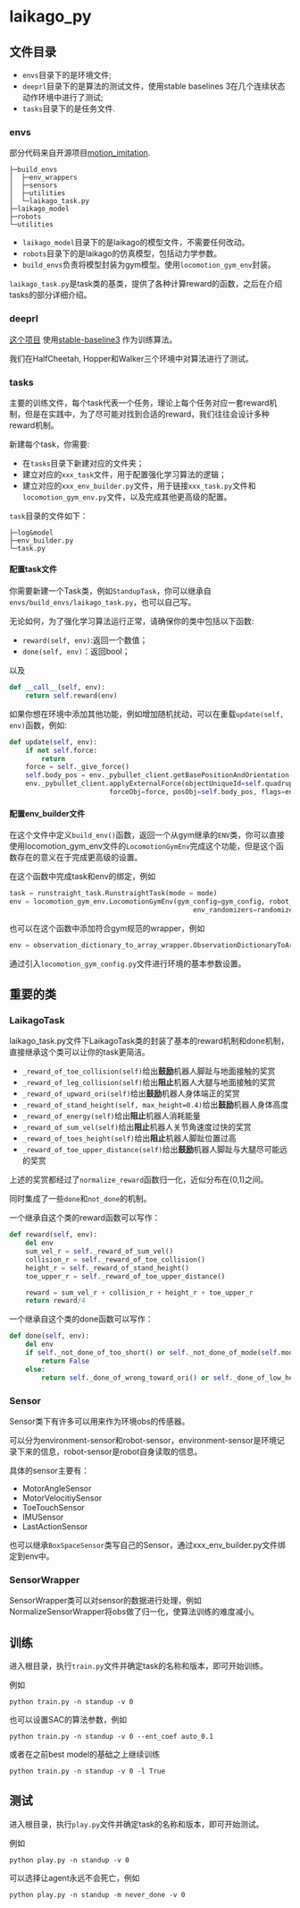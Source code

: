 # laikago_py

## 文件目录

- `envs`目录下的是环境文件;
- `deeprl`目录下的是算法的测试文件，使用stable baselines 3在几个连续状态动作环境中进行了测试;
- `tasks`目录下的是任务文件.

### envs

部分代码来自开源项目[motion_imitation](https://github.com/google-research/motion_imitation).

```
├─build_envs
│  ├─env_wrappers
│  ├─sensors
│  ├─utilities
│  └─laikago_task.py
├─laikago_model
├─robots
└─utilities
```

- `laikago_model`目录下的是laikago的模型文件，不需要任何改动。
- `robots`目录下的是laikago的仿真模型，包括动力学参数。
- `build_envs`负责将模型封装为gym模型。使用`locomotion_gym_env`封装。

`laikago_task.py`是task类的基类，提供了各种计算reward的函数，之后在介绍tasks的部分详细介绍。

### deeprl

[这个项目](https://github.com/FrankTianTT/laikago_py) 使用[stable-baseline3](https://github.com/DLR-RM/stable-baselines3) 作为训练算法。

我们在HalfCheetah, Hopper和Walker三个环境中对算法进行了测试。

### tasks

主要的训练文件，每个task代表一个任务，理论上每个任务对应一套reward机制，但是在实践中，为了尽可能对找到合适的reward，我们往往会设计多种reward机制。


新建每个task，你需要:

- 在`tasks`目录下新建对应的文件夹；
- 建立对应的`xxx_task`文件，用于配置强化学习算法的逻辑；
- 建立对应的`xxx_env_builder.py`文件，用于链接`xxx_task.py`文件和`locomotion_gym_env.py`文件，以及完成其他更高级的配置。

`task`目录的文件如下：

```
├─log&model
├─env_builder.py
└─task.py

```
#### 配置task文件


你需要新建一个Task类，例如`StandupTask`，你可以继承自`envs/build_envs/laikago_task.py`，也可以自己写。

无论如何，为了强化学习算法运行正常，请确保你的类中包括以下函数:

- `reward(self, env)`:返回一个数值；
- `done(self, env)`：返回bool；

以及
```python
def __call__(self, env):
    return self.reward(env)
```

如果你想在环境中添加其他功能，例如增加随机扰动，可以在重载`update(self, env)`函数，例如:

```python
def update(self, env):
    if not self.force:
        return
    force = self._give_force()
    self.body_pos = env._pybullet_client.getBasePositionAndOrientation(self.quadruped)[0]
    env._pybullet_client.applyExternalForce(objectUniqueId=self.quadruped, linkIndex=-1,
                         forceObj=force, posObj=self.body_pos, flags=env._pybullet_client.WORLD_FRAME)
```

#### 配置env_builder文件


在这个文件中定义`build_env()`函数，返回一个从gym继承的`ENV`类，你可以直接使用locomotion_gym_env文件的`LocomotionGymEnv`完成这个功能，但是这个函数存在的意义在于完成更高级的设置。

在这个函数中完成task和env的绑定，例如
```python
task = runstraight_task.RunstraightTask(mode = mode)
env = locomotion_gym_env.LocomotionGymEnv(gym_config=gym_config, robot_class=robot_class,
                                              env_randomizers=randomizers, robot_sensors=sensors, task=task)
```

也可以在这个函数中添加符合gym规范的wrapper，例如

```python
env = observation_dictionary_to_array_wrapper.ObservationDictionaryToArrayWrapper(env)
```

通过引入`locomotion_gym_config.py`文件进行环境的基本参数设置。

## 重要的类

### LaikagoTask

laikago_task.py文件下LaikagoTask类的封装了基本的reward机制和done机制，直接继承这个类可以让你的task更简洁。


- `_reward_of_toe_collision(self)`给出**鼓励**机器人脚趾与地面接触的奖赏
- `_reward_of_leg_collision(self)`给出**阻止**机器人大腿与地面接触的奖赏
- `_reward_of_upward_ori(self)`给出**鼓励**机器人身体端正的奖赏
- `_reward_of_stand_height(self, max_height=0.4)`给出**鼓励**机器人身体高度
- `_reward_of_energy(self)`给出**阻止**机器人消耗能量
- `_reward_of_sum_vel(self)`给出**阻止**机器人关节角速度过快的奖赏
- `_reward_of_toes_height(self)`给出**阻止**机器人脚趾位置过高
- `_reward_of_toe_upper_distance(self)`给出**鼓励**机器人脚趾与大腿尽可能远的奖赏

上述的奖赏都经过了`normalize_reward`函数归一化，近似分布在(0,1)之间。

同时集成了一些`done`和`not_done`的机制。

一个继承自这个类的reward函数可以写作：

```python
def reward(self, env):
    del env
    sum_vel_r = self._reward_of_sum_vel()
    collision_r = self._reward_of_toe_collision()
    height_r = self._reward_of_stand_height()
    toe_upper_r = self._reward_of_toe_upper_distance()

    reward = sum_vel_r + collision_r + height_r + toe_upper_r
    return reward/4
```

一个继承自这个类的done函数可以写作：

```python
def done(self, env):
    del env
    if self._not_done_of_too_short() or self._not_done_of_mode(self.mode):
        return False
    else:
        return self._done_of_wrong_toward_ori() or self._done_of_low_height() or self._done_of_too_long()
```

### Sensor

Sensor类下有许多可以用来作为环境obs的传感器。

可以分为environment-sensor和robot-sensor，environment-sensor是环境记录下来的信息，robot-sensor是robot自身读取的信息。

具体的sensor主要有：
- MotorAngleSensor
- MotorVelocitiySensor
- ToeTouchSensor
- IMUSensor
- LastActionSensor

也可以继承`BoxSpaceSensor`类写自己的Sensor，通过xxx_env_builder.py文件绑定到env中。

### SensorWrapper

SensorWrapper类可以对sensor的数据进行处理，例如NormalizeSensorWrapper将obs做了归一化，使算法训练的难度减小。

## 训练

进入根目录，执行`train.py`文件并确定task的名称和版本，即可开始训练。

例如
```
python train.py -n standup -v 0
```

也可以设置SAC的算法参数，例如
```
python train.py -n standup -v 0 --ent_coef auto_0.1
```
或者在之前best model的基础之上继续训练

```
python train.py -n standup -v 0 -l True
```
## 测试

进入根目录，执行`play.py`文件并确定task的名称和版本，即可开始测试。

例如
```
python play.py -n standup -v 0
```

可以选择让agent永远不会死亡，例如
```
python play.py -n standup -m never_done -v 0
```